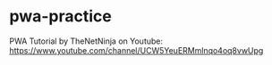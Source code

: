 # pwa-practice
PWA Tutorial by TheNetNinja on Youtube: https://www.youtube.com/channel/UCW5YeuERMmlnqo4oq8vwUpg
